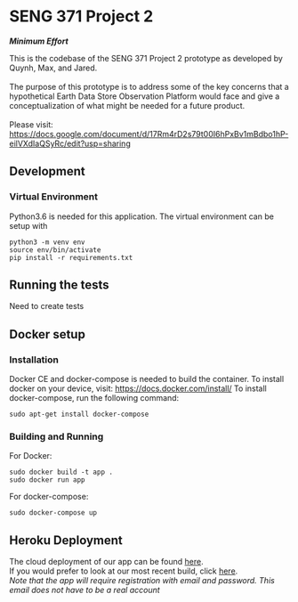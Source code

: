 # SENG 371 Project 2
**_Minimum Effort_**

This is the codebase of the SENG 371 Project 2 prototype as developed by Quynh, Max, and Jared.  
</br>
The purpose of this prototype is to address some of the key concerns that a hypothetical Earth Data Store Observation Platform would face
and give a conceptualization of what might be needed for a future product.  
</br>
Please visit: https://docs.google.com/document/d/17Rm4rD2s79t00I6hPxBv1mBdbo1hP-eilVXdIaQSyRc/edit?usp=sharing
</br>
## Development
### Virtual Environment
Python3.6 is needed for this application. The virtual environment can be setup with 
```
python3 -m venv env
source env/bin/activate
pip install -r requirements.txt
```

## Running the tests
Need to create tests

## Docker setup
### Installation
Docker CE and docker-compose is needed to build the container.
To install docker on your device, visit: https://docs.docker.com/install/
To install docker-compose, run the following command:
```
sudo apt-get install docker-compose
```

### Building and Running
For Docker:
```
sudo docker build -t app .
sudo docker run app
```

For docker-compose:
```
sudo docker-compose up
```

## Heroku Deployment
The cloud deployment of our app can be found [here](https://dashboard.heroku.com/apps/mineffort/deploy/github).  
If you would prefer to look at our most recent build, click [here](http://mineffort.herokuapp.com/account).  
*Note that the app will require registration with email and password. This email does not have to be a real account*



